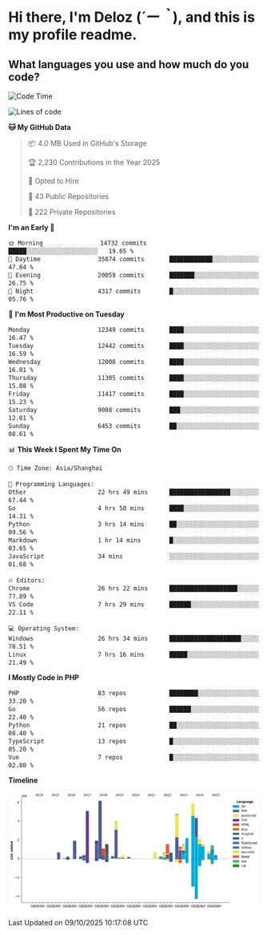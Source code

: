 # **Hi there, I'm Deloz (*´ー｀*), and this is my profile readme.**

## **What languages you use and how much do you code?**

<!--START_SECTION:waka-->
![Code Time](http://img.shields.io/badge/Code%20Time-7%2C710%20hrs%2045%20mins-blue)

![Lines of code](https://img.shields.io/badge/From%20Hello%20World%20I%27ve%20Written-54.3%20million%20lines%20of%20code-blue)

**🐱 My GitHub Data** 

> 📦 4.0 MB Used in GitHub's Storage 
 > 
> 🏆 2,230 Contributions in the Year 2025
 > 
> 💼 Opted to Hire
 > 
> 📜 43 Public Repositories 
 > 
> 🔑 222 Private Repositories 
 > 
**I'm an Early 🐤** 

```text
🌞 Morning                14732 commits       █████░░░░░░░░░░░░░░░░░░░░   19.65 % 
🌆 Daytime                35874 commits       ████████████░░░░░░░░░░░░░   47.84 % 
🌃 Evening                20059 commits       ███████░░░░░░░░░░░░░░░░░░   26.75 % 
🌙 Night                  4317 commits        █░░░░░░░░░░░░░░░░░░░░░░░░   05.76 % 
```
📅 **I'm Most Productive on Tuesday** 

```text
Monday                   12349 commits       ████░░░░░░░░░░░░░░░░░░░░░   16.47 % 
Tuesday                  12442 commits       ████░░░░░░░░░░░░░░░░░░░░░   16.59 % 
Wednesday                12008 commits       ████░░░░░░░░░░░░░░░░░░░░░   16.01 % 
Thursday                 11305 commits       ████░░░░░░░░░░░░░░░░░░░░░   15.08 % 
Friday                   11417 commits       ████░░░░░░░░░░░░░░░░░░░░░   15.23 % 
Saturday                 9008 commits        ███░░░░░░░░░░░░░░░░░░░░░░   12.01 % 
Sunday                   6453 commits        ██░░░░░░░░░░░░░░░░░░░░░░░   08.61 % 
```


📊 **This Week I Spent My Time On** 

```text
🕑︎ Time Zone: Asia/Shanghai

💬 Programming Languages: 
Other                    22 hrs 49 mins      █████████████████░░░░░░░░   67.44 % 
Go                       4 hrs 50 mins       ████░░░░░░░░░░░░░░░░░░░░░   14.31 % 
Python                   3 hrs 14 mins       ██░░░░░░░░░░░░░░░░░░░░░░░   09.56 % 
Markdown                 1 hr 14 mins        █░░░░░░░░░░░░░░░░░░░░░░░░   03.65 % 
JavaScript               34 mins             ░░░░░░░░░░░░░░░░░░░░░░░░░   01.68 % 

🔥 Editors: 
Chrome                   26 hrs 22 mins      ███████████████████░░░░░░   77.89 % 
VS Code                  7 hrs 29 mins       ██████░░░░░░░░░░░░░░░░░░░   22.11 % 

💻 Operating System: 
Windows                  26 hrs 34 mins      ████████████████████░░░░░   78.51 % 
Linux                    7 hrs 16 mins       █████░░░░░░░░░░░░░░░░░░░░   21.49 % 
```

**I Mostly Code in PHP** 

```text
PHP                      83 repos            ████████░░░░░░░░░░░░░░░░░   33.20 % 
Go                       56 repos            ██████░░░░░░░░░░░░░░░░░░░   22.40 % 
Python                   21 repos            ██░░░░░░░░░░░░░░░░░░░░░░░   08.40 % 
TypeScript               13 repos            █░░░░░░░░░░░░░░░░░░░░░░░░   05.20 % 
Vue                      7 repos             █░░░░░░░░░░░░░░░░░░░░░░░░   02.80 % 
```



**Timeline**

![Lines of Code chart](https://raw.githubusercontent.com/deloz/deloz/main/assets/bar_graph.png)


 Last Updated on 09/10/2025 10:17:08 UTC
<!--END_SECTION:waka-->
